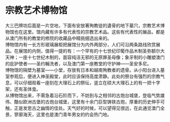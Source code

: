 # 宗教艺术博物馆  
大三巴牌坊后面是一片空地，下面有安放著殉教徒的遺骨的地下墓穴，宗教艺术博物馆也在这里。馆内藏有许多有代表性的宗教艺术品。这些有代表性的展品，都是从澳门所有的教堂的修院的收藏品中精挑细选出来的。   
博物馆内有一长方形玻璃展柜把展馆分为内外两部分，人们可沿两条路线欣赏展品。在展馆的内侧，值得一提的有：一个罕有的十七世纪印葡作品木制圣弥额尔大天神；一座十七世纪木制的，面容纯洁无邪的无原罪圣母像；象牙制的小雕塑澳门的庇护使者――圣约翰洗者，以及澳门第一座教堂的守护神――圣安多尼。   
博物馆的隔壁为墓室――小堂，存放有日本和越南殉教者的遗骨。从小阳台进入墓室参观后，便进入神圣殿堂，此时应该保持高度肃静。此处的祭台有强烈的宗教气息，可以仔细观看一座刻在大理石上的祭坛，竖立在硕大大理石上的有一把十字架，还有圣体龛。   
从博物馆出来，不需急着沿石阶而下，不妨到与之相邻的古炮台城堡，登临气势雄伟、酷似欧洲古堡的古炮台城堡，这里有十余门巨型铸铁古炮，厚重的历史伸手可触，正是发思古之幽情的佳处。天气好的时候，可以望得见很远，在此通览澳门全景，寥廓海天，这里也是澳门青年男女的约会热门地。   
